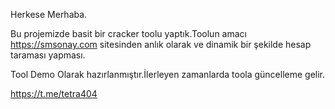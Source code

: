 Herkese Merhaba.

Bu projemizde basit bir cracker toolu yaptık.Toolun amacı https://smsonay.com sitesinden anlık olarak ve dinamik bir şekilde hesap taraması yapması.

Tool Demo Olarak hazırlanmıştır.İlerleyen zamanlarda toola güncelleme gelir.

https://t.me/tetra404
